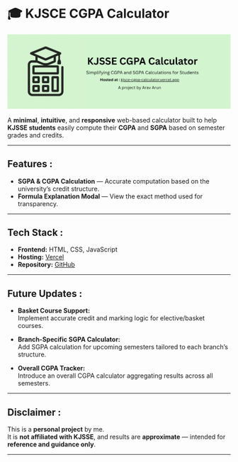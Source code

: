 # 🎓 KJSCE CGPA Calculator

![KJSCE CGPA Calculator Logo](./banner.png)

A **minimal**, **intuitive**, and **responsive** web-based calculator built to help **KJSSE students** easily compute their **CGPA** and **SGPA** based on semester grades and credits.

---

## Features :

- **SGPA & CGPA Calculation** — Accurate computation based on the university’s credit structure.  
- **Formula Explanation Modal** — View the exact method used for transparency.  

---

## Tech Stack :

- **Frontend:** HTML, CSS, JavaScript  
- **Hosting:** [Vercel](https://kjsce-cgpa-calculator.vercel.app)  
- **Repository:** [GitHub](https://github.com/Arav-Arun/KJSCE-CGPA-Calculator)

---

## Future Updates :

- **Basket Course Support:**  
  Implement accurate credit and marking logic for elective/basket courses.  

- **Branch-Specific SGPA Calculator:**  
  Add SGPA calculation for upcoming semesters tailored to each branch’s structure.  

- **Overall CGPA Tracker:**  
  Introduce an overall CGPA calculator aggregating results across all semesters.  

---

## Disclaimer :

This is a **personal project** by me.  
It is **not affiliated with KJSSE**, and results are **approximate** — intended for **reference and guidance only**.

---

<!-- <p align="center">
  <sub>A project by <b>Arav Arun</b></sub>
</p> -->
